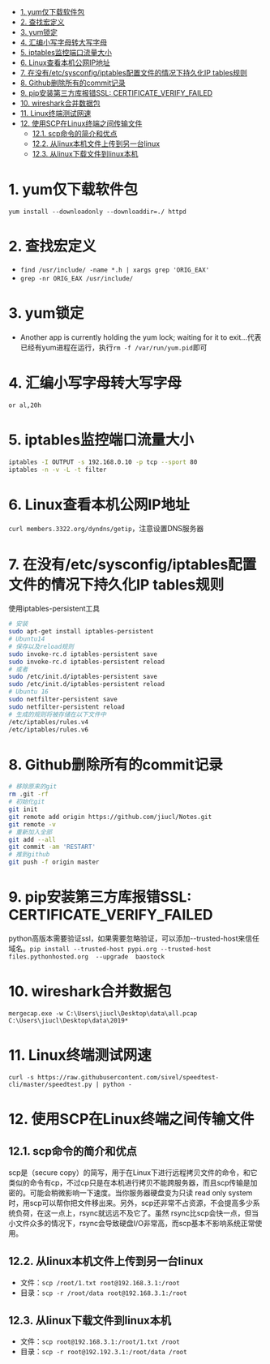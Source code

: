 <!-- TOC -->

- [1. yum仅下载软件包](#1-yum仅下载软件包)
- [2. 查找宏定义](#2-查找宏定义)
- [3. yum锁定](#3-yum锁定)
- [4. 汇编小写字母转大写字母](#4-汇编小写字母转大写字母)
- [5. iptables监控端口流量大小](#5-iptables监控端口流量大小)
- [6. Linux查看本机公网IP地址](#6-linux查看本机公网ip地址)
- [7. 在没有/etc/sysconfig/iptables配置文件的情况下持久化IP tables规则](#7-在没有etcsysconfigiptables配置文件的情况下持久化ip-tables规则)
- [8. Github删除所有的commit记录](#8-github删除所有的commit记录)
- [9. pip安装第三方库报错SSL: CERTIFICATE_VERIFY_FAILED](#9-pip安装第三方库报错ssl-certificate_verify_failed)
- [10. wireshark合并数据包](#10-wireshark合并数据包)
- [11. Linux终端测试网速](#11-linux终端测试网速)
- [12. 使用SCP在Linux终端之间传输文件](#12-使用scp在linux终端之间传输文件)
    - [12.1. scp命令的简介和优点](#121-scp命令的简介和优点)
    - [12.2. 从linux本机文件上传到另一台linux](#122-从linux本机文件上传到另一台linux)
    - [12.3. 从linux下载文件到linux本机](#123-从linux下载文件到linux本机)

<!-- /TOC -->
# 1. yum仅下载软件包
`yum install --downloadonly --downloaddir=./ httpd`
# 2. 查找宏定义
* `find /usr/include/ -name *.h | xargs grep 'ORIG_EAX'`
* `grep -nr ORIG_EAX /usr/include/`
# 3. yum锁定
* Another app is currently holding the yum lock; waiting for it to exit...代表已经有yum进程在运行，执行`rm -f /var/run/yum.pid`即可
# 4. 汇编小写字母转大写字母
`or al,20h`
# 5. iptables监控端口流量大小
```bash
iptables -I OUTPUT -s 192.168.0.10 -p tcp --sport 80
iptables -n -v -L -t filter
```
# 6. Linux查看本机公网IP地址
`curl members.3322.org/dyndns/getip`，注意设置DNS服务器
# 7. 在没有/etc/sysconfig/iptables配置文件的情况下持久化IP tables规则
使用iptables-persistent工具
```bash
# 安装
sudo apt-get install iptables-persistent
# Ubuntu14
# 保存以及reload规则
sudo invoke-rc.d iptables-persistent save
sudo invoke-rc.d iptables-persistent reload
# 或者
sudo /etc/init.d/iptables-persistent save
sudo /etc/init.d/iptables-persistent reload
# Ubuntu 16
sudo netfilter-persistent save
sudo netfilter-persistent reload
# 生成的规则将被存储在以下文件中
/etc/iptables/rules.v4
/etc/iptables/rules.v6
```
# 8. Github删除所有的commit记录
```bash
# 移除原来的git
rm .git -rf
# 初始化git
git init
git remote add origin https://github.com/jiucl/Notes.git
git remote -v
# 重新加入全部
git add --all
git commit -am 'RESTART'
# 推到github
git push -f origin master
```
# 9. pip安装第三方库报错SSL: CERTIFICATE_VERIFY_FAILED
python高版本需要验证ssl，如果需要忽略验证，可以添加--trusted-host来信任域名。`pip install --trusted-host pypi.org --trusted-host files.pythonhosted.org  --upgrade  baostock`
# 10. wireshark合并数据包
`mergecap.exe -w C:\Users\jiucl\Desktop\data\all.pcap C:\Users\jiucl\Desktop\data\2019*`
# 11. Linux终端测试网速
`curl -s https://raw.githubusercontent.com/sivel/speedtest-cli/master/speedtest.py | python -`
# 12. 使用SCP在Linux终端之间传输文件
## 12.1. scp命令的简介和优点
scp是（secure copy）的简写，用于在Linux下进行远程拷贝文件的命令，和它类似的命令有cp，不过cp只是在本机进行拷贝不能跨服务器，而且scp传输是加密的。可能会稍微影响一下速度。当你服务器硬盘变为只读 read only system时，用scp可以帮你把文件移出来。另外，scp还非常不占资源，不会提高多少系统负荷，在这一点上，rsync就远远不及它了。虽然 rsync比scp会快一点，但当小文件众多的情况下，rsync会导致硬盘I/O非常高，而scp基本不影响系统正常使用。
## 12.2. 从linux本机文件上传到另一台linux
* 文件：`scp /root/1.txt root@192.168.3.1:/root`
* 目录：`scp -r /root/data root@192.168.3.1:/root`
## 12.3. 从linux下载文件到linux本机
* 文件：`scp root@192.168.3.1:/root/1.txt /root`
* 目录：`scp -r root@192.192.3.1:/root/data /root`
